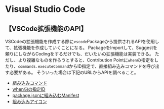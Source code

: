 # Visual Studio Code

## 【VSCode拡張機能のAPI】

VSCodeの拡張機能を作成する際に`vscode`Packageから提供されるAPIを使用して、拡張機能を作成していくことになる。
PackageをImportして、Suggestを頼りにしながらCodingをするだけでも、だいたいの拡張機能は実装できる。
ただし、より複雑なものを作ろうとすると、Contribution Pointに`when`の指定をしたり、`commands.executeCommand`からID指定で、直接組み込みコマンドを呼び出す必要がある。
そういった場合は下記のURLからAPIを調べること。

- [組み込みコマンド](https://code.visualstudio.com/api/references/commands)
- [when句の指定ID](https://code.visualstudio.com/api/references/when-clause-contexts)
- [package.jsonに組み込むManifest](https://code.visualstudio.com/api/references/extension-manifest)
- [組み込みアイコン](https://code.visualstudio.com/api/references/icons-in-labels)